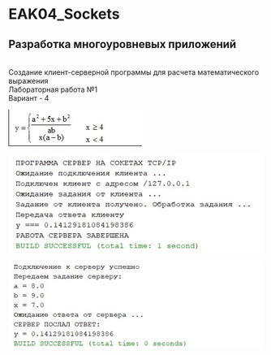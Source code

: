 # EAK04_Sockets
## Разработка многоуровневых приложений
<br/>Создание клиент-серверной программы для расчета математического выражения
<br/>Лабораторная работа №1
<br/>Вариант - 4

![primer](primer.PNG)

![screenshot1](screenshot1.png)

![Screenshot2](Screenshot_2.png)
